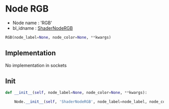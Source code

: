 # Node RGB

- Node name : 'RGB'
- bl_idname : [ShaderNodeRGB](https://docs.blender.org/api/current/bpy.types.ShaderNodeRGB.html)


``` python
RGB(node_label=None, node_color=None, **kwargs)
```
## Implementation

No implementation in sockets

## Init

``` python
def __init__(self, node_label=None, node_color=None, **kwargs):

    Node.__init__(self, 'ShaderNodeRGB', node_label=node_label, node_color=node_color, **kwargs)
```
